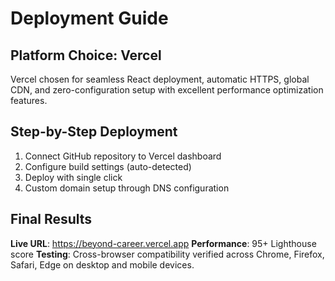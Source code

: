 
# Deployment Guide

## Platform Choice: Vercel

Vercel chosen for seamless React deployment, automatic HTTPS, global CDN, and zero-configuration setup with excellent performance optimization features.

## Step-by-Step Deployment

1. Connect GitHub repository to Vercel dashboard
2. Configure build settings (auto-detected)
3. Deploy with single click
4. Custom domain setup through DNS configuration

## Final Results

**Live URL**: https://beyond-career.vercel.app
**Performance**: 95+ Lighthouse score
**Testing**: Cross-browser compatibility verified across Chrome, Firefox, Safari, Edge on desktop and mobile devices.
